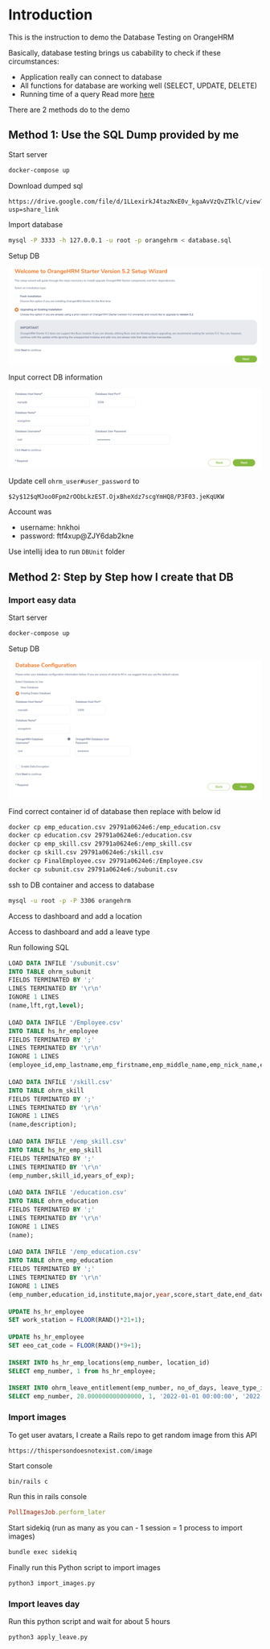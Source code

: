 # Introduction

This is the instruction to demo the Database Testing on OrangeHRM

Basically, database testing brings us cabability to check if these circumstances:

- Application really can connect to database
- All functions for database are working well (SELECT, UPDATE, DELETE)
- Running time of a query
Read more [here](https://www.guru99.com/data-testing.html)

There are 2 methods do to the demo

## Method 1: Use the SQL Dump provided by me

Start server

```zsh
docker-compose up
```

Download dumped sql

```url
https://drive.google.com/file/d/1LLexirkJ4tazNxE0v_kgaAvVzQvZTklC/view?usp=share_link
```

Import database

```zsh
mysql -P 3333 -h 127.0.0.1 -u root -p orangehrm < database.sql
```

Setup DB

![image](images/image_1.png)

Input correct DB information

![image](images/image_2.png)

Update cell `ohrm_user#user_password` to

```text
$2y$12$qMJoo0Fpm2rOObLkzEST.OjxBheXdz7scgYmHQ8/P3F03.jeKqUKW
```

Account was

- username: hnkhoi
- password: ftf4xup@ZJY6dab2kne

Use intellij idea to run `DBUnit` folder

## Method 2: Step by Step how I create that DB

### Import easy data

Start server

```zsh
docker-compose up
```

Setup DB

![image](images/image_3.png)

Find correct container id of database then replace with below id

```zsh
docker cp emp_education.csv 29791a0624e6:/emp_education.csv
docker cp education.csv 29791a0624e6:/education.csv
docker cp emp_skill.csv 29791a0624e6:/emp_skill.csv
docker cp skill.csv 29791a0624e6:/skill.csv
docker cp FinalEmployee.csv 29791a0624e6:/Employee.csv
docker cp subunit.csv 29791a0624e6:/subunit.csv
```

ssh to DB container and access to database

```zsh
mysql -u root -p -P 3306 orangehrm
```

Access to dashboard and add a location

Access to dashboard and add a leave type

Run following SQL

```sql
LOAD DATA INFILE '/subunit.csv'
INTO TABLE ohrm_subunit
FIELDS TERMINATED BY ';'
LINES TERMINATED BY '\r\n'
IGNORE 1 LINES
(name,lft,rgt,level);

LOAD DATA INFILE '/Employee.csv'
INTO TABLE hs_hr_employee
FIELDS TERMINATED BY ';'
LINES TERMINATED BY '\r\n'
IGNORE 1 LINES
(employee_id,emp_lastname,emp_firstname,emp_middle_name,emp_nick_name,emp_smoker,emp_birthday,emp_gender,emp_ssn_num,emp_street1,city_code,emp_zipcode,emp_work_telephone,emp_work_email,nation_code,emp_dri_lice_num,emp_dri_lice_exp_date,coun_code,provin_code,joined_date);

LOAD DATA INFILE '/skill.csv'
INTO TABLE ohrm_skill
FIELDS TERMINATED BY ';'
LINES TERMINATED BY '\r\n'
IGNORE 1 LINES
(name,description);

LOAD DATA INFILE '/emp_skill.csv'
INTO TABLE hs_hr_emp_skill
FIELDS TERMINATED BY ';'
LINES TERMINATED BY '\r\n'
(emp_number,skill_id,years_of_exp);

LOAD DATA INFILE '/education.csv'
INTO TABLE ohrm_education
FIELDS TERMINATED BY ';'
LINES TERMINATED BY '\r\n'
IGNORE 1 LINES
(name);

LOAD DATA INFILE '/emp_education.csv'
INTO TABLE ohrm_emp_education
FIELDS TERMINATED BY ';'
LINES TERMINATED BY '\r\n'
IGNORE 1 LINES
(emp_number,education_id,institute,major,year,score,start_date,end_date);

UPDATE hs_hr_employee
SET work_station = FLOOR(RAND()*21+1);

UPDATE hs_hr_employee
SET eeo_cat_code = FLOOR(RAND()*9+1);

INSERT INTO hs_hr_emp_locations(emp_number, location_id)
SELECT emp_number, 1 from hs_hr_employee;

INSERT INTO ohrm_leave_entitlement(emp_number, no_of_days, leave_type_id, from_date, to_date, credited_date, entitlement_type, created_by_id)
SELECT emp_number, 20.000000000000000, 1, '2022-01-01 00:00:00', '2022-12-31 00:00:00', '2022-12-28 07:23:41', 1, 1 FROM hs_hr_employee;
```

### Import images

To get user avatars, I create a Rails repo to get random image from this API

```url
https://thispersondoesnotexist.com/image
```

Start console

```zsh
bin/rails c
```

Run this in rails console

```ruby
PollImagesJob.perform_later
```

Start sidekiq (run as many as you can - 1 session = 1 process to import images)

```zsh
bundle exec sidekiq
```

Finally run this Python script to import images

```zsh
python3 import_images.py
```

### Import leaves day

Run this python script and wait for about 5 hours

```zsh
python3 apply_leave.py
```